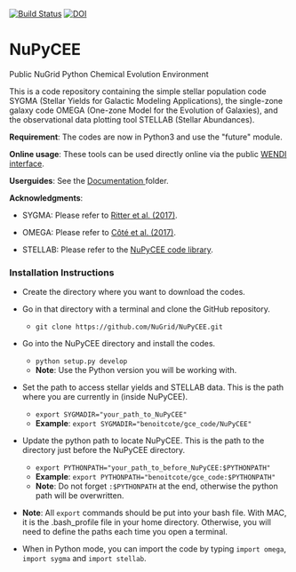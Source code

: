 [![Build Status](https://travis-ci.org/NuGrid/NuPyCEE.svg?branch=master)](https://travis-ci.org/NuGrid/NuPyCEE) [![DOI](https://zenodo.org/badge/51356355.svg)](https://zenodo.org/badge/latestdoi/51356355)

NuPyCEE
=======
 
Public NuGrid Python Chemical Evolution Environment

This is a code repository containing the simple stellar population code SYGMA (Stellar Yields for Galactic Modeling Applications), the single-zone galaxy code OMEGA (One-zone Model for the Evolution of Galaxies), and the observational data plotting tool STELLAB (Stellar Abundances). 

**Requirement**: The codes are now in Python3 and use the "future" module.

**Online usage**: These tools can be used directly online via the public <a href="http://www.nugridstars.org/projects/wendi">WENDI interface</a>.

**Userguides**: See the <a href="https://github.com/NuGrid/NuPyCEE/tree/master/DOC"> Documentation </a> folder.

**Acknowledgments**: 

* SYGMA: Please refer to <a href="http://adsabs.harvard.edu/abs/2017arXiv171109172R">Ritter et al. (2017)</a>.

* OMEGA: Please refer to <a href="h* ttp://adsabs.harvard.edu/abs/2016arXiv160407824C">Côté et al. (2017)</a>.

* STELLAB: Please refer to the <a href="http://adsabs.harvard.edu/abs/2016ascl.soft10015R">NuPyCEE code library</a>.


### Installation Instructions

* Create the directory where you want to download the codes.
* Go in that directory with a terminal and clone the GitHub repository.
	* `git clone https://github.com/NuGrid/NuPyCEE.git`
* Go into the NuPyCEE directory and install the codes.
	* `python setup.py develop`
	* **Note**: Use the Python version you will be working with.
* Set the path to access stellar yields and STELLAB data. This is the path where you are currently in (inside NuPyCEE).
	* `export SYGMADIR="your_path_to_NuPyCEE"`
	* **Example**: `export SYGMADIR="benoitcote/gce_code/NuPyCEE"`
* Update the python path to locate NuPyCEE. This is the path to the directory just before the NuPyCEE directory.
	* `export PYTHONPATH="your_path_to_before_NuPyCEE:$PYTHONPATH"`
	* **Example**: `export PYTHONPATH="benoitcote/gce_code:$PYTHONPATH"`
	* **Note**: Do not forget `:$PYTHONPATH` at the end, otherwise the python path will be overwritten.
* **Note**: All `export` commands should be put into your bash file. With MAC, it is the .bash_profile file in your home directory. Otherwise, you will need to define the paths each time you open a terminal.

* When in Python mode, you can import the code by typing `import omega`, `import sygma` and `import stellab`.